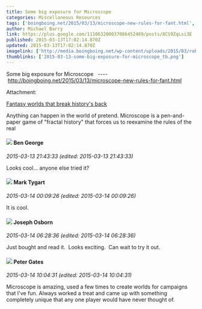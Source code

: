 ```yaml
---
title: Some big exposure for Microscope
categories: Miscellaneous Resources
tags: ['boingboing.net/2015/03/13/microscope-new-rules-for-fant.html', 'exposure', 'microscope', 'class']
author: Michael Barry
link: https://plus.google.com/111063200037086452489/posts/8CS9ZqLsi3E
published: 2015-03-13T17:02:14.870Z
updated: 2015-03-13T17:02:14.870Z
imagelink: ['http://media.boingboing.net/wp-content/uploads/2015/03/robsgame.jpg']
thumblinks: ['2015-03-13-some-big-exposure-for-microscope_tb.png']
---
```


Some big exposure for Microscope   ----    <a href="http://boingboing.net/2015/03/13/microscope-new-rules-for-fant.html" class="ot-anchor">http://boingboing.net/2015/03/13/microscope-new-rules-for-fant.html</a>


Attachment:

<a href='http://boingboing.net/2015/03/13/microscope-new-rules-for-fant.html'>Fantasy worlds that break history's back</a>


Anything can happen in the world of pretend. Microscope is a pen-and-paper game of "fractal history" that forces us to reexamine the rules of the real
<div id='comment z132xl0h2petxl0tf231t32zbnzrerr2u'>
  <h4><img src='{{site.baseurl}}//images/avatars/104241865223099391124_photo.jpg'> Ben George</h4>
      <p><cite>2015-03-13 21:43:33 (edited: 2015-03-13 21:43:33)</cite></p>
        <p>Looks cool... anyone else tried it?</p>
</div>
        

<div id='comment z132xl0h2petxl0tf231t32zbnzrerr2u'>
  <h4><img src='{{site.baseurl}}//images/avatars/118088719859349999400_photo.jpg'> Mark Tygart</h4>
      <p><cite>2015-03-14 00:09:26 (edited: 2015-03-14 00:09:26)</cite></p>
        <p>It is cool.</p>
</div>
        

<div id='comment z132xl0h2petxl0tf231t32zbnzrerr2u'>
  <h4><img src='{{site.baseurl}}//images/avatars/109184765563360963224_photo.jpg'> Joseph Osborn</h4>
      <p><cite>2015-03-14 06:28:36 (edited: 2015-03-14 06:28:36)</cite></p>
        <p>Just bought and read it.  Looks exciting.  Can wait to try it out.</p>
</div>
        

<div id='comment z132xl0h2petxl0tf231t32zbnzrerr2u'>
  <h4><img src='{{site.baseurl}}//images/avatars/106541237384852141895_photo.jpg'> Peter Gates</h4>
      <p><cite>2015-03-14 10:04:31 (edited: 2015-03-14 10:04:31)</cite></p>
        <p>Microscope is amazing, used a few times to create worlds for campaigns that I&#39;ve fun. Always worked a treat and came up with something completely unique that any one player would have never thought of.</p>
</div>
        